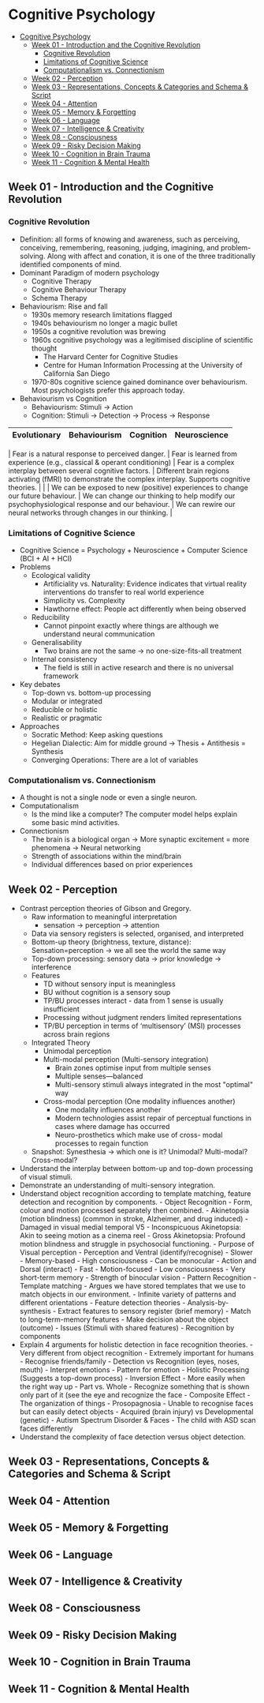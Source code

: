 # Cognitive Psychology

- [Cognitive Psychology](#cognitive-psychology)
  - [Week 01 - Introduction and the Cognitive Revolution](#week-01---introduction-and-the-cognitive-revolution)
    - [Cognitive Revolution](#cognitive-revolution)
    - [Limitations of Cognitive Science](#limitations-of-cognitive-science)
    - [Computationalism vs. Connectionism](#computationalism-vs-connectionism)
  - [Week 02 - Perception](#week-02---perception)
  - [Week 03 - Representations, Concepts \& Categories and Schema \& Script](#week-03---representations-concepts--categories-and-schema--script)
  - [Week 04 - Attention](#week-04---attention)
  - [Week 05 - Memory \& Forgetting](#week-05---memory--forgetting)
  - [Week 06 - Language](#week-06---language)
  - [Week 07 - Intelligence \& Creativity](#week-07---intelligence--creativity)
  - [Week 08 - Consciousness](#week-08---consciousness)
  - [Week 09 - Risky Decision Making](#week-09---risky-decision-making)
  - [Week 10 - Cognition in Brain Trauma](#week-10---cognition-in-brain-trauma)
  - [Week 11 - Cognition \& Mental Health](#week-11---cognition--mental-health)

## Week 01 - Introduction and the Cognitive Revolution

### Cognitive Revolution

- Definition: all forms of knowing and awareness, such as perceiving, conceiving, remembering, reasoning, judging, imagining, and problem-solving. Along with affect and conation, it is one of the three traditionally identified components of mind.
- Dominant Paradigm of modern psychology
  - Cognitive Therapy
  - Cognitive Behaviour Therapy
  - Schema Therapy
- Behaviourism: Rise and fall
  - 1930s memory research limitations flagged
  - 1940s behaviourism no longer a magic bullet
  - 1950s a cognitive revolution was brewing
  - 1960s cognitive psychology was a legitimised discipline of scientific thought
    - The Harvard Center for Cognitive Studies
    - Centre for Human Information Processing at the University of California San Diego
  - 1970-80s cognitive science gained dominance over behaviourism.
    Most psychologists prefer this approach today.
- Behaviourism vs Cognition
  - Behaviourism: Stimuli → Action
  - Cognition: Stimuli → Detection → Process → Response

| Evolutionary | Behaviourism | Cognition | Neuroscience |
| ------------ | ------------ | --------- | ------------ |

| Fear is a natural response to
perceived danger. | Fear is learned from
experience (e.g., classical &
operant conditioning) | Fear is a complex interplay
between several cognitive
factors. | Different brain regions
activating (fMRI) to
demonstrate the complex
interplay. Supports cognitive
theories. |
| | We can be exposed to new
(positive) experiences to
change our future behaviour. | We can change our thinking
to help modify our
psychophysiological response
and our behaviour. | We can rewire our neural
networks through changes in
our thinking. |

### Limitations of Cognitive Science

- Cognitive Science = Psychology + Neuroscience + Computer Science (BCI + AI + HCI)
- Problems
  - Ecological validity
    - Artificiality vs. Naturality: Evidence indicates that virtual reality interventions do transfer to real world
      experience
    - Simplicity vs. Complexity
    - Hawthorne effect: People act differently when being observed
  - Reducibility
    - Cannot pinpoint exactly where things are although we understand neural communication
  - Generalisability
    - Two brains are not the same → no one-size-fits-all treatment
  - Internal consistency
    - The field is still in active research and there is no universal framework
- Key debates
  - Top-down vs. bottom-up processing
  - Modular or integrated
  - Reducible or holistic
  - Realistic or pragmatic
- Approaches
  - Socratic Method: Keep asking questions
  - Hegelian Dialectic: Aim for middle ground → Thesis + Antithesis = Synthesis
  - Converging Operations: There are a lot of variables

### Computationalism vs. Connectionism

- A thought is not a single node or even a single neuron.
- Computationalism
  - Is the mind like a computer? The computer model helps explain some basic mind activities.
- Connectionism
  - The brain is a biological organ → More synaptic excitement = more phenomena → Neural networking
  - Strength of associations within the mind/brain
  - Individual differences based on prior experiences

## Week 02 - Perception

- Contrast perception theories of Gibson and Gregory.
  - Raw information to meaningful interpretation
    - sensation → perception → attention
  - Data via sensory registers is selected, organised, and interpreted
  - Bottom-up theory (brightness, texture, distance): Sensation=perception → we all see the world the same way
  - Top-down processing: sensory data → prior knowledge → interference
  - Features
    - TD without sensory input is meaningless
    - BU without cognition is a sensory soup
    - TP/BU processes interact - data from 1 sense is usually insufficient
    - Processing without judgment renders limited representations
    - TP/BU perception in terms of ‘multisensory’ (MSI) processes across brain regions
  - Integrated Theory
    - Unimodal perception
    - Multi-modal perception (Multi-sensory integration)
      - Brain zones optimise input from multiple senses
      - Multiple senses—balanced
      - Multi-sensory stimuli always integrated in the
        most "optimal" way
    - Cross-modal perception (One modality influences another)
      - One modality influences another
      - Modern technologies assist repair of perceptual
        functions in cases where damage has occurred
      - Neuro-prosthetics which make use of cross-
        modal processes to regain function
  - Snapshot: Synesthesia → which one is it? Unimodal? Multi-modal? Cross-modal?
- Understand the interplay between bottom-up and top-down
  processing of visual stimuli.
- Demonstrate an understanding of multi-sensory integration.
- Understand object recognition according to template
  matching, feature detection and recognition by
  components. - Object Recognition - Form, colour and motion processed separately then combined. - Akinetopsia (motion blindness) (common in stroke, Alzheimer, and drug induced) - Damaged in visual medial temporal V5 - Inconspicuous Akinetopsia: Akin to seeing motion as a cinema reel - Gross Akinetopsia: Profound motion blindness and struggle in psychosocial functioning. - Purpose of Visual perception - Perception and Ventral (identify/recognise) - Slower - Memory-based - High consciousness - Can be monocular - Action and Dorsal (interact) - Fast - Motion-focused - Low consciousness - Very short-term memory - Strength of binocular vision - Pattern Recognition - Template matching - Argues we have stored templates that we use to match objects in our environment. - Infinite variety of patterns and different orientations - Feature detection theories - Analysis-by-synthesis - Extract features to sensory register (brief memory) - Match to long-term-memory features - Make decision about the object (outcome) - Issues (Stimuli with shared features) - Recognition by components
- Explain 4 arguments for holistic detection in face recognition
  theories. - Very different from object recognition - Extremely important for humans - Recognise friends/family - Detection vs Recognition (eyes, noses, mouth) - Interpret emotions - Pattern for emotion - Holistic Processing (Suggests a top-down process) - Inversion Effect - More easily when the right way up - Part vs. Whole - Recognize something that is shown only part of it (see the eye and recognize the face - Composite Effect - The organization of things - Prosopagnosia - Unable to recognise faces but can easily detect objects - Acquired (brain injury) vs Developmental (genetic) - Autism Spectrum Disorder & Faces - The child with ASD scan faces differently
- Understand the complexity of face detection versus object
  detection.

## Week 03 - Representations, Concepts & Categories and Schema & Script

## Week 04 - Attention

## Week 05 - Memory & Forgetting

## Week 06 - Language

## Week 07 - Intelligence & Creativity

## Week 08 - Consciousness

## Week 09 - Risky Decision Making

## Week 10 - Cognition in Brain Trauma

## Week 11 - Cognition & Mental Health

